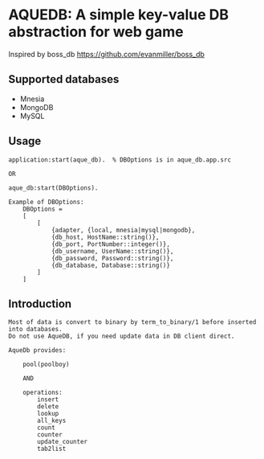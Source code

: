 AQUEDB: A simple key-value DB abstraction for web game 
===========================================================
Inspired by boss_db https://github.com/evanmiller/boss_db

Supported databases
-------------------
* Mnesia
* MongoDB
* MySQL

Usage
-----
    application:start(aque_db).  % DBOptions is in aque_db.app.src

    OR
    
    aque_db:start(DBOptions).
    
    Example of DBOptions:
        DBOptions = 
        [
            [
                {adapter, {local, mnesia|mysql|mongodb},
                {db_host, HostName::string()},
                {db_port, PortNumber::integer()},
                {db_username, UserName::string()},
                {db_password, Password::string()},
                {db_database, Database::string()}
            ]
        ]


Introduction
------------
    Most of data is convert to binary by term_to_binary/1 before inserted into databases.
    Do not use AqueDB, if you need update data in DB client direct.

    AqueDb provides:

        pool(poolboy) 

        AND

        operations: 
            insert
            delete
            lookup
            all_keys
            count
            counter
            update_counter 
            tab2list

